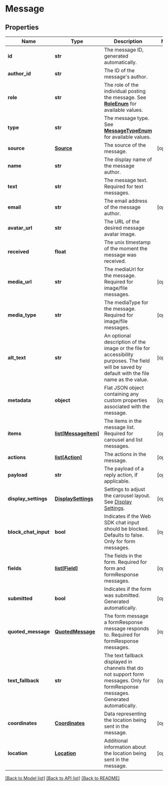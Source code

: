 # Message

## Properties
Name | Type | Description | Notes
------------ | ------------- | ------------- | -------------
**id** | **str** | The message ID, generated automatically. | 
**author_id** | **str** | The ID of the message&#39;s author. | 
**role** | **str** | The role of the individual posting the message. See [**RoleEnum**](Enums.md#RoleEnum) for available values. | 
**type** | **str** | The message type. See [**MessageTypeEnum**](Enums.md#MessageTypeEnum) for available values. | 
**source** | [**Source**](Source.md) | The source of the message. | [optional] 
**name** | **str** | The display name of the message author. | 
**text** | **str** | The message text. Required for text messages.  | 
**email** | **str** | The email address of the message author. | [optional] 
**avatar_url** | **str** | The URL of the desired message avatar image. | 
**received** | **float** | The unix timestamp of the moment the message was received. | 
**media_url** | **str** | The mediaUrl for the message. Required for image/file messages.  | [optional] 
**media_type** | **str** | The mediaType for the message. Required for image/file messages.  | [optional] 
**alt_text** | **str** | An optional description of the image or the file for accessibility purposes. The field will be saved by default with the file name as the value. | [optional] 
**metadata** | **object** | Flat JSON object containing any custom properties associated with the message. | [optional] 
**items** | [**list[MessageItem]**](MessageItem.md) | The items in the message list. Required for carousel and list messages.  | [optional] 
**actions** | [**list[Action]**](Action.md) | The actions in the message. | [optional] 
**payload** | **str** | The payload of a reply action, if applicable. | [optional] 
**display_settings** | [**DisplaySettings**](DisplaySettings.md) | Settings to adjust the carousel layout. See [Display Settings](https://docs.smooch.io/rest/#display-settings). | [optional] 
**block_chat_input** | **bool** | Indicates if the Web SDK chat input should be blocked. Defaults to false. Only for form messages.  | [optional] 
**fields** | [**list[Field]**](Field.md) | The fields in the form. Required for form and formResponse messages.  | [optional] 
**submitted** | **bool** | Indicates if the form was submitted. Generated automatically. | [optional] 
**quoted_message** | [**QuotedMessage**](QuotedMessage.md) | The form message a formResponse message responds to. Required for formResponse messages.  | [optional] 
**text_fallback** | **str** | The text fallback displayed in channels that do not support form messages. Only for formResponse messages. Generated automatically.  | [optional] 
**coordinates** | [**Coordinates**](Coordinates.md) | Data representing the location being sent in the message. | [optional] 
**location** | [**Location**](Location.md) | Additional information about the location being sent in the message. | [optional] 

[[Back to Model list]](../README.md#documentation-for-models) [[Back to API list]](../README.md#documentation-for-api-endpoints) [[Back to README]](../README.md)



